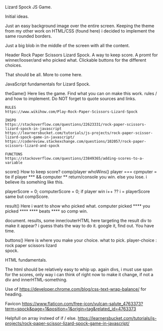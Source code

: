 Lizard Spock JS Game. 

Initial ideas. 

Just an easy background image over the entire screen. 
Keeping the theme from my other work on HTML/CSS (found here) i decided 
to implement the same rounded borders. 

Just a big blob in the middle of the screen with all the content. 

Header Rock Paper Scissors Lizard Spock. 
A way to keep score. 
A promt for winner/looser/and who picked what. 
Clickable buttons for the different choices. 

That should be all. 
More to come here. 

JavaScript fundamentals for Lizard Spock. 

theGame() 
	Here lies the game. 
	Find what you can on make this work.
	rules / and how to implement. 
	Do NOT forget to quote sources and links. 
	
	RULES 
	https://www.wikihow.com/Play-Rock-Paper-Scissors-Lizard-Spock
	
	INSPO 
	https://stackoverflow.com/questions/22623331/rock-paper-scissors-lizard-spock-in-javascript
	https://learnersbucket.com/tutorials/js-projects/rock-paper-scissor-lizard-spock-game-in-javascript/
	https://codereview.stackexchange.com/questions/102057/rock-paper-scissors-lizard-and-spock
	
	FUNCTONS
	https://stackoverflow.com/questions/23849365/adding-scores-to-a-variable

score()
	How to keep score? 
	comp/player
		whoWins()
			player === cpmputer = tie
			if player *** && computer ** return/console you win. 
			else you lose. 
		i believe its somehing like this. 

playerScore = 0;
	computerScore = 0;
		if player win i++ ?? i = playerScore
		same but compScore. 

result()
	Here i want to show who picked what.
	computer picked **** you picked ****
	**** beats **** so comp win.

document. results, some inner/outerHTML here targeting the result div
	to make it appear? i guess thats the way to do it. 
	google it, find out. You have time. 

buttons()
	Here is where you make your choice.
	what to pick. 
	player-choice : 	rock
			paper
			scissors
			lizard	
			spock. 

HTML fundamentals. 

The html should be relatively easy to whip up. 
again divs, i must use span for the scores, only way i can 
think of right now to make it change, if not a div and innerHTML-something. 

Use of https://developer.chrome.com/blog/css-text-wrap-balance/
for heading. 

Favicon https://www.flaticon.com/free-icon/vulcan-salute_4763373?term=spock&page=1&position=1&origin=tag&related_id=4763373

Helpfull on array insteed of if / else. 
https://learnersbucket.com/tutorials/js-projects/rock-paper-scissor-lizard-spock-game-in-javascript/
